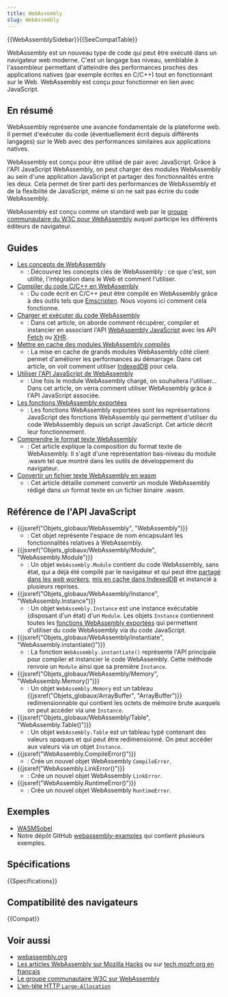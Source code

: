 ```yaml
---
title: WebAssembly
slug: WebAssembly
---
```


{{WebAssemblySidebar}}{{SeeCompatTable}}

WebAssembly est un nouveau type de code qui peut être exécuté dans un navigateur web moderne. C'est un langage bas niveau, semblable à l'assembleur permettant d'atteindre des performances proches des applications natives (par exemple écrites en C/C++) tout en fonctionnant sur le Web. WebAssembly est conçu pour fonctionner en lien avec JavaScript.

## En résumé

WebAssembly représente une avancée fondamentale de la plateforme web. Il permet d'exécuter du code (éventuellement écrit depuis différents langages) sur le Web avec des performances similaires aux applications natives.

WebAssembly est conçu pour être utilisé de pair avec JavaScript. Grâce à l'API JavaScript WebAssembly, on peut charger des modules WebAssembly au sein d'une application JavaScript et partager des fonctionnalités entre les deux. Cela permet de tirer parti des performances de WebAssembly et de la flexibilité de JavaScript, même si on ne sait pas écrire du code WebAssembly.

WebAssembly est conçu comme un standard web par le [groupe communautaire du W3C pour WebAssembly](https://www.w3.org/community/webassembly/) auquel participe les différents éditeurs de navigateur.

## Guides

- [Les concepts de WebAssembly](/fr/docs/WebAssembly/Concepts)
  - : Découvrez les concepts clés de WebAssembly : ce que c'est, son utilité, l'intégration dans le Web et comment l'utiliser.
- [Compiler du code C/C++ en WebAssembly](/fr/docs/WebAssembly/C_to_wasm)
  - : Du code écrit en C/C++ peut être compilé en WebAssembly grâce à des outils tels que [Emscripten](/fr/docs/Mozilla/Projects/Emscripten). Nous voyons ici comment cela fonctionne.
- [Charger et exécuter du code WebAssembly](/fr/docs/WebAssembly/Loading_and_running)
  - : Dans cet article, on aborde comment récupérer, compiler et instancier en associant l'API [WebAssembly JavaScript](/fr/docs/Web/JavaScript/Reference/Objets_globaux/WebAssembly) avec les API [Fetch](/fr/docs/Web/API/Fetch_API) ou [XHR](/fr/docs/Web/API/XMLHttpRequest).
- [Mettre en cache des modules WebAssembly compilés](/fr/docs/WebAssembly/Caching_modules)
  - : La mise en cache de grands modules WebAssembly côté client permet d'améliorer les performances au démarrage. Dans cet article, on voit comment utiliser [IndexedDB](/fr/docs/Web/API/IndexedDB_API) pour cela.
- [Utiliser l'API JavaScript de WebAssembly](/fr/docs/WebAssembly/Using_the_JavaScript_API)
  - : Une fois le module WebAssembly chargé, on souhaitera l'utiliser… Dans cet article, on verra comment utiliser WebAssembly grâce à l'API JavaScript associée.
- [Les fonctions WebAssembly exportées](/fr/docs/WebAssembly/Exported_functions)
  - : Les fonctions WebAssembly exportées sont les représentations JavaScript des fonctions WebAssembly qui permettent d'utiliser du code WebAssembly depuis un script JavaScript. Cet article décrit leur fonctionnement.
- [Comprendre le format texte WebAssembly](/fr/docs/WebAssembly/Understanding_the_text_format)
  - : Cet article explique la composition du format texte de WebAssembly. Il s'agit d'une représentation bas-niveau du module .wasm tel que montré dans les outils de développement du navigateur.
- [Convertir un fichier texte WebAssembly en wasm](/fr/docs/WebAssembly/Text_format_to_wasm)
  - : Cet article détaille comment convertir un module WebAssembly rédigé dans un format texte en un fichier binaire .wasm.

## Référence de l'API JavaScript

- {{jsxref("Objets_globaux/WebAssembly", "WebAssembly")}}
  - : Cet objet représente l'espace de nom encapsulant les fonctionnalités relatives à WebAssembly.
- {{jsxref("Objets_globaux/WebAssembly/Module", "WebAssembly.Module")}}
  - : Un objet `WebAssembly.Module` contient du code WebAssembly, sans état, qui a déjà été compilé par le navigateur et qui peut être [partagé dans les _web workers_](/fr/docs/Web/API/Worker/postMessage), [mis en cache dans IndexedDB](/fr/docs/WebAssembly/Caching_modules) et instancié à plusieurs reprises.
- {{jsxref("Objets_globaux/WebAssembly/Instance", "WebAssembly.Instance")}}
  - : Un objet `WebAssembly.Instance` est une instance exécutable (disposant d'un état) d'un `Module`. Les objets `Instance` contiennent toutes les [fonctions WebAssembly exportées](/fr/docs/WebAssembly/Exported_functions) qui permettent d'utiliser du code WebAssembly via du code JavaScript.
- {{jsxref("Objets_globaux/WebAssembly/instantiate", "WebAssembly.instantiate()")}}
  - : La fonction `WebAssembly.instantiate()` représente l'API principale pour compiler et instancier le code WebAssembly. Cette méthode renvoie un `Module` ainsi que sa première `Instance`.
- {{jsxref("Objets_globaux/WebAssembly/Memory", "WebAssembly.Memory()")}}
  - : Un objet `WebAssembly.Memory` est un tableau {{jsxref("Objets_globaux/ArrayBuffer", "ArrayBuffer")}} redimensionnable qui contient les octets de mémoire brute auxquels on peut accéder via une `Instance`.
- {{jsxref("Objets_globaux/WebAssembly/Table", "WebAssembly.Table()")}}
  - : Un objet `WebAssembly.Table` est un tableau typé contenant des valeurs opaques et qui peut être redimensionné. On peut accéder aux valeurs via un objet `Instance`.
- {{jsxref("WebAssembly.CompileError()")}}
  - : Crée un nouvel objet WebAssembly `CompileError`.
- {{jsxref("WebAssembly.LinkError()")}}
  - : Crée un nouvel objet WebAssembly `LinkError`.
- {{jsxref("WebAssembly.RuntimeError()")}}
  - : Crée un nouvel objet WebAssembly `RuntimeError`.

## Exemples

- [WASMSobel](https://github.com/JasonWeathersby/WASMSobel)
- Notre dépôt GitHub [webassembly-examples](https://github.com/mdn/webassembly-examples/) qui contient plusieurs exemples.

## Spécifications

{{Specifications}}

## Compatibilité des navigateurs

{{Compat}}

## Voir aussi

- [webassembly.org](http://webassembly.org/)
- [Les articles WebAssembly sur Mozilla Hacks](https://hacks.mozilla.org/category/webassembly/) ou sur [tech.mozfr.org en français](https://tech.mozfr.org/tag/WebAssembly)
- [Le groupe communautaire W3C sur WebAssembly](https://www.w3.org/community/webassembly/)
- [L'en-tête HTTP `Large-Allocation`](/fr/docs/Web/HTTP/Headers/Large-Allocation)
